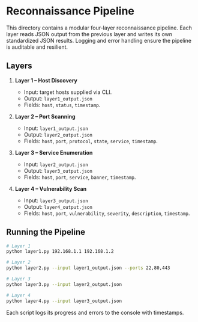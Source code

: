 # Reconnaissance Pipeline

This directory contains a modular four-layer reconnaissance pipeline. Each layer reads JSON output from the previous layer and writes its own standardized JSON results. Logging and error handling ensure the pipeline is auditable and resilient.

## Layers

1. **Layer 1 – Host Discovery**
   - Input: target hosts supplied via CLI.
   - Output: `layer1_output.json`
   - Fields: `host`, `status`, `timestamp`.

2. **Layer 2 – Port Scanning**
   - Input: `layer1_output.json`
   - Output: `layer2_output.json`
   - Fields: `host`, `port`, `protocol`, `state`, `service`, `timestamp`.

3. **Layer 3 – Service Enumeration**
   - Input: `layer2_output.json`
   - Output: `layer3_output.json`
   - Fields: `host`, `port`, `service`, `banner`, `timestamp`.

4. **Layer 4 – Vulnerability Scan**
   - Input: `layer3_output.json`
   - Output: `layer4_output.json`
   - Fields: `host`, `port`, `vulnerability`, `severity`, `description`, `timestamp`.

## Running the Pipeline

```bash
# Layer 1
python layer1.py 192.168.1.1 192.168.1.2

# Layer 2
python layer2.py --input layer1_output.json --ports 22,80,443

# Layer 3
python layer3.py --input layer2_output.json

# Layer 4
python layer4.py --input layer3_output.json
```

Each script logs its progress and errors to the console with timestamps.
